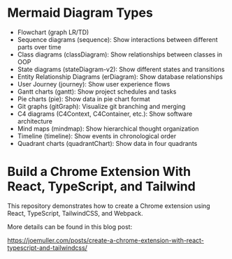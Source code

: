 # Mermaid Diagram Types

- Flowchart (graph LR/TD)
- Sequence diagrams (sequence): Show interactions between different parts over time
- Class diagrams (classDiagram): Show relationships between classes in OOP
- State diagrams (stateDiagram-v2): Show different states and transitions
- Entity Relationship Diagrams (erDiagram): Show database relationships
- User Journey (journey): Show user experience flows
- Gantt charts (gantt): Show project schedules and tasks
- Pie charts (pie): Show data in pie chart format
- Git graphs (gitGraph): Visualize git branching and merging
- C4 diagrams (C4Context, C4Container, etc.): Show software architecture
- Mind maps (mindmap): Show hierarchical thought organization
- Timeline (timeline): Show events in chronological order
- Quadrant charts (quadrantChart): Show data in four quadrants

# Build a Chrome Extension With React, TypeScript, and Tailwind

This repository demonstrates how to create a Chrome extension using React, TypeScript, TailwindCSS, and Webpack.

More details can be found in this blog post:

https://joemuller.com/posts/create-a-chrome-extension-with-react-typescript-and-tailwindcss/
